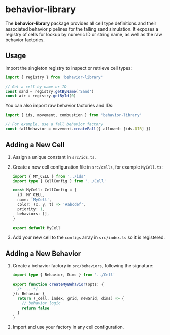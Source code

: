 # behavior-library

The **behavior-library** package provides all cell type definitions and their associated behavior pipelines for the falling sand simulation. It exposes a registry of cells for lookup by numeric ID or string name, as well as the raw behavior factories.

## Usage

Import the singleton registry to inspect or retrieve cell types:

```ts
import { registry } from 'behavior-library'

// Get a cell by name or ID
const sand = registry.getByName('Sand')
const air = registry.getById(0)
```

You can also import raw behavior factories and IDs:

```ts
import { ids, movement, combustion } from 'behavior-library'

// For example, use a fall behavior factory
const fallBehavior = movement.createFall({ allowed: [ids.AIR] })
```

## Adding a New Cell

1. Assign a unique constant in `src/ids.ts`.
2. Create a new cell configuration file in `src/cells`, for example `MyCell.ts`:

   ```ts
   import { MY_CELL } from '../ids'
   import type { CellConfig } from '../Cell'

   const MyCell: CellConfig = {
     id: MY_CELL,
     name: 'MyCell',
     color: (x, y, t) => '#abcdef',
     priority: 1,
     behaviors: [],
   }

   export default MyCell
   ```

3. Add your new cell to the `configs` array in `src/index.ts` so it is registered.

## Adding a New Behavior

1. Create a behavior factory in `src/behaviors`, following the signature:

   ```ts
   import type { Behavior, Dims } from '../Cell'

   export function createMyBehavior(opts: {
     /* ... */
   }): Behavior {
     return (_cell, index, grid, newGrid, dims) => {
       // behavior logic
       return false
     }
   }
   ```

2. Import and use your factory in any cell configuration.

